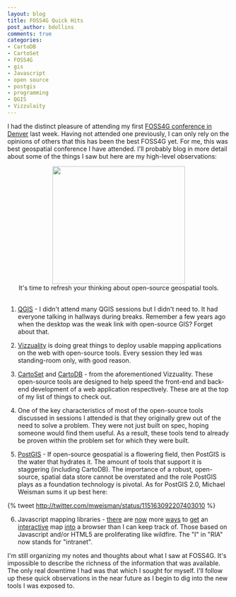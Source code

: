 ```yaml
---
layout: blog
title: FOSS4G Quick Hits
post_author: bdollins
comments: true
categories:
- CartoDB
- CartoSet
- FOSS4G
- gis
- Javascript
- open source
- postgis
- programming
- QGIS
- Vizzulaity
---
```


I had the distinct pleasure of attending my first <a href="http://2011.foss4g.org">FOSS4G conference in Denver</a> last week. Having not attended one previously, I can only rely on the opinions of others that this has been the best FOSS4G yet. For me, this was best geospatial conference I have attended. I'll probably blog in more detail about some of the things I saw but here are my high-level observations:

<div style="text-align:center;"><img alt="" height="266" src="http://geobabble.files.wordpress.com/2011/09/rotary_sign3.jpg" title="rotary_sign3" width="300" /><div style="text-align:center;font-size: 14px;">It&#039;s time to refresh your thinking about open-source geospatial tools.<br/><br/></div></div>

<!--more-->

1. <a href="http://www.qgis.org/">QGIS</a> - I didn't attend many QGIS sessions but I didn't need to. It had everyone talking in hallways during breaks. Remember a few years ago when the desktop was the weak link with open-source GIS? Forget about that.

2. <a href="http://www.vizzuality.com/">Vizzuality</a> is doing great things to deploy usable mapping applications on the web with open-source tools. Every session   they led was standing-room only, with good reason.

3. <a href="http://vizzuality.com/cartoset">CartoSet</a> and <a href="https://cartodb.com/">CartoDB</a> - from the aforementioned Vizzuality. These open-source tools are designed to help speed the front-end and back-end development of a web application respectively. These are at the top of my list of things to check out.

4. One of the key characteristics of most of the open-source tools discussed in sessions I attended is that they originally grew out of the need to solve a problem. They were not just built on spec, hoping someone would find them useful. As a result, these tools tend to already be proven within the problem set for which they were built.

5. <a href="http://postgis.refractions.net/">PostGIS</a> - If open-source geospatial is a flowering field, then PostGIS is the water that hydrates it. The amount of tools that support it is staggering (including CartoDB). The importance of a robust, open-source, spatial data store cannot be overstated and the role PostGIS plays as a foundation technology is pivotal. As for PostGIS 2.0, Michael Weisman sums it up best here:

{% tweet http://twitter.com/mweisman/status/115163092207403010 %}

6. Javascript mapping libraries - <a href="http://openlayers.org/">there</a> are <a href="http://leaflet.cloudmade.com/">now</a> more <a href="http://2011.foss4g.org/sessions/geomap-%E2%80%93-new-open-source-javascript-mapping-api">ways</a> to <a href="http://polymaps.org/">get</a> an <a href="http://mapstraction.com/">interactive</a> map <a href="http://www.tile5.org/">into</a> a browser than I can keep track of. Those based on Javascript and/or HTML5 are proliferating like wildfire. The "I" in "RIA" now stands for "intranet".

I'm still organizing my notes and thoughts about what I saw at FOSS4G. It's impossible to describe the richness of the information that was available. The only real downtime I had was that which I sought for myself. I'll follow up these quick observations in the near future as I begin to dig into the new tools I was exposed to.